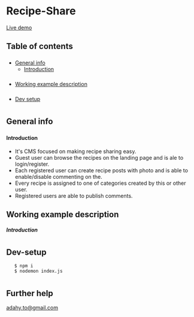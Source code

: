 

# Recipe-Share

[Live demo](https://vegan-share.herokuapp.com/)

## Table of contents

###

- [General info](#general-info)
  - [Introduction](#introduction)
  ###
- [Working example description](#working-example-description)
  ###
- [Dev setup](#dev-setup)

#

## General info

###

#### Introduction

- It's CMS focused on making recipe sharing easy.
- Guest user can browse the recipes on the landing page and
    is ale to login/register.
- Each registered user can create recipe posts with photo and is able to enable/disable commenting on the.
- Every recipe is assigned to one of categories created by this or other user.
- Registered users are able to publish comments.

##

## Working example description

##### Introduction


#

## Dev-setup
```
   $ npm i 
   $ nodemon index.js
``` 
#

## Further help

adahy.to@gmail.com
